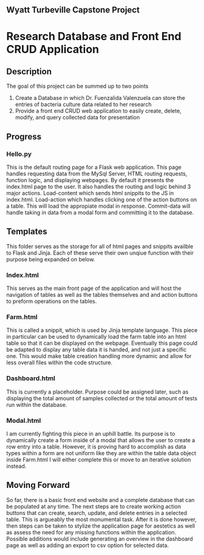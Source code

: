 ## Wyatt Turbeville Capstone Project
# Research Database and Front End CRUD Application

## Description
The goal of this project can be summed up to two points
1. Create a Database in which Dr. Fuenzalida Valenzuela can store the entries of bacteria culture data related to her research
2. Provide a front end CRUD web application to easily create, delete, modify, and query collected data for presentation

## Progress
### Hello.py
This is the default routing page for a Flask web application. This page handles requesting data from the MySql Server, HTML routing requests, function logic, and displaying
webpages. By default it presents the index.html page to the user. It also handles the routing and logic behind 3 major actions. Load-content which sends html snippits to the JS
in index.html. Load-action which handles clicking one of the action buttons on a table. This will load the appropiate modal in response. Commit-data will handle taking in data
from a modal form and committing it to the database.

## Templates
This folder serves as the storage for all of html pages and snippits availble to Flask and Jinja. Each of these serve their own unqiue function with their
purpose being expanded on below.
### Index.html
This serves as the main front page of the application and will host the navigation of tables as well as the tables themselves and and action buttons to preform operations on
the tables.
### Farm.html
This is called a snippit, which is used by Jinja template language. This piece in particular can be used to dynamically load the farm table into an html table
so that it can be displayed on the webpage. Eventually this page could be adapted to display any table data it is handed, and not just a specific one. This would make
table creation handling more dynamic and allow for less overall files within the code structure.
### Dashboard.html
This is currently a placeholder. Purpose could be assigned later, such as displaying the total amount of samples collected or the total amount of tests run within the database.
### Modal.html
I am currently fighting this piece in an uphill battle. Its purpose is to dynamically create a form inside of a modal that allows the user to create a row entry into a table.
However, it is proving hard to accomplish as data types within a form are not uniform like they are within the table data object inside Farm.html
I will either complete this or move to an iterative solution instead.

## Moving Forward
So far, there is a basic front end website and a complete database that can be populated at any time. The next steps are to create working action buttons that can
create, search, update, and delete entries in a selected table. This is argueably the most monumental task. After it is done however, then steps can be taken to stylize the
application page for aestetics as well as assess the need for any missing functions within the application. Possible additions would include generating an overview in 
the dashboard page as well as adding an export to csv option for selected data.
